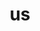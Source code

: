 ---
pid: llg121
title: us
location_transcription: center city - center of city
coordinates: "[-75.158062946128, 39.951865509325]"
zipcode: '19072'
gen_neighborhood: 
neighborhood: Narberth
outside_phl: 'Narberth PA '
age: '45'
age_range: 40-49
instagram: 
image_file_name: llg_121.jpg
proposal_transcription: |-
  push button hear person's voice and reflection of what the neighborhood means to him/her

  photo of person from neighborhood

  names of neighborhoods
topic: Neighborhoods
topic_summary: 0, 0, 0
type: 2D,Audio,Interactive,Image
keywords_other: voices, personal narratives, photo
credit: alyson solomon
image_labels: 
twitter: 
facebook: 
permalink: "/monuments/llg121/"
layout: item-page
---